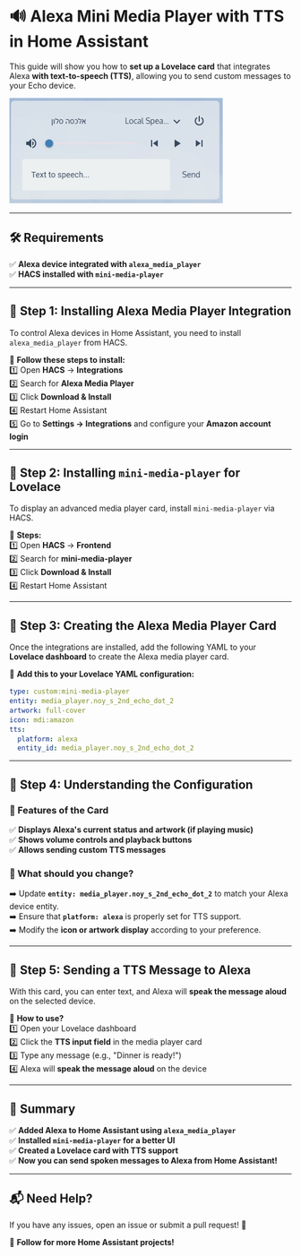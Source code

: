 # 🔊 **Alexa Mini Media Player with TTS in Home Assistant**  

This guide will show you how to **set up a Lovelace card** that integrates Alexa **with text-to-speech (TTS)**, allowing you to send custom messages to your Echo device.  

![Alexa Mini Media Player](images/ALEXA.png)  

---

## 🛠️ **Requirements**  
✅ **Alexa device integrated with `alexa_media_player`**  
✅ **HACS installed with `mini-media-player`**  

---

## 🔹 **Step 1: Installing Alexa Media Player Integration**  
To control Alexa devices in Home Assistant, you need to install `alexa_media_player` from HACS.  

📌 **Follow these steps to install:**  
1️⃣ Open **HACS** → **Integrations**  
2️⃣ Search for **Alexa Media Player**  
3️⃣ Click **Download & Install**  
4️⃣ Restart Home Assistant  
5️⃣ Go to **Settings → Integrations** and configure your **Amazon account login**  

---

## 🔹 **Step 2: Installing `mini-media-player` for Lovelace**  
To display an advanced media player card, install `mini-media-player` via HACS.  

📌 **Steps:**  
1️⃣ Open **HACS** → **Frontend**  
2️⃣ Search for **mini-media-player**  
3️⃣ Click **Download & Install**  
4️⃣ Restart Home Assistant  

---

## 🔹 **Step 3: Creating the Alexa Media Player Card**  
Once the integrations are installed, add the following YAML to your **Lovelace dashboard** to create the Alexa media player card.  

📌 **Add this to your Lovelace YAML configuration:**  

```yaml
type: custom:mini-media-player
entity: media_player.noy_s_2nd_echo_dot_2
artwork: full-cover
icon: mdi:amazon
tts:
  platform: alexa
  entity_id: media_player.noy_s_2nd_echo_dot_2
```

---

## 🔹 **Step 4: Understanding the Configuration**  

### 📌 Features of the Card  
✅ **Displays Alexa's current status and artwork (if playing music)**  
✅ **Shows volume controls and playback buttons**  
✅ **Allows sending custom TTS messages**  

### 📌 What should you change?  
➡️ Update **`entity: media_player.noy_s_2nd_echo_dot_2`** to match your Alexa device entity.  
➡️ Ensure that **`platform: alexa`** is properly set for TTS support.  
➡️ Modify the **icon or artwork display** according to your preference.  

---

## 🔹 **Step 5: Sending a TTS Message to Alexa**  
With this card, you can enter text, and Alexa will **speak the message aloud** on the selected device.  

📌 **How to use?**  
1️⃣ Open your Lovelace dashboard  
2️⃣ Click the **TTS input field** in the media player card  
3️⃣ Type any message (e.g., "Dinner is ready!")  
4️⃣ Alexa will **speak the message aloud** on the device  

---

## 🚀 **Summary**  
✅ **Added Alexa to Home Assistant using `alexa_media_player`**  
✅ **Installed `mini-media-player` for a better UI**  
✅ **Created a Lovelace card with TTS support**  
✅ **Now you can send spoken messages to Alexa from Home Assistant!**  

---

## 📬 **Need Help?**  
If you have any issues, open an issue or submit a pull request! 🚀  

🔗 **Follow for more Home Assistant projects!**  
